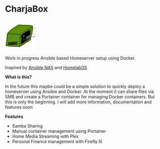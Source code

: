 # CharjaBox

<img src='img/mascot.png' alt='CharjaBox mascot' width="100"/>

Work in progress Ansible based Homeserver setup using Docker.

Inspired by [Ansible NAS](https://github.com/davestephens/ansible-nas) and [HomelabOS](https://gitlab.com/NickBusey/HomelabOS)

**What is this?**

In the future this maybe could be a simple solution to quickly deploy a homeserver using Ansible and Docker.
At the moment it can share files via SMB and create a Portainer container for managing Docker containers. But this is only the beginning.
I will add more information, documentation and features soon

**Features**

* Samba Sharing
* Manual container management using Portainer
* Home Media Streaming with Plex
* Personal Finance management with Firefly III
